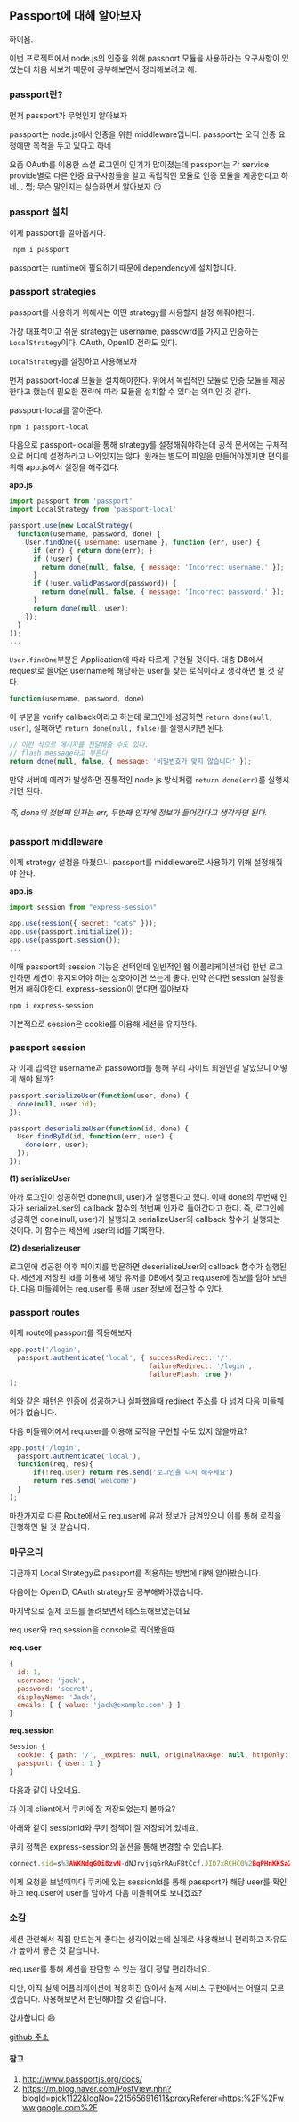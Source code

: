 ## Passport에 대해 알아보자

하이욤. 

이번 프로젝트에서 node.js의 인증을 위해 passport 모듈을 사용하라는 요구사항이 있었는데 처음 써보기 때문에 공부해보면서 정리해보려고 해.

### passport란?

먼저 passport가 무엇인지 알아보자

passport는 node.js에서 인증을 위한 middleware입니다. passport는 오직 인증 요청에만 목적을 두고 있다고 하네

요즘 OAuth를 이용한 소셜 로그인이 인기가 많아졌는데 passport는 각 service provide별로 다른 인증 요구사항들을 알고 독립적인 모듈로 인증 모듈을 제공한다고 하네... 쩝; 무슨 말인지는 실습하면서 알아보자 :smirk:

### passport 설치

이제 passport를 깔아봅시다.

```bash
 npm i passport
```

passport는 runtime에 필요하기 때문에 dependency에 설치합니다.

### passport strategies

passport를 사용하기 위해서는 어떤 strategy를 사용할지 설정 해줘야한다.

가장 대표적이고 쉬운 strategy는 username, passowrd를 가지고 인증하는 `LocalStrategy`이다. OAuth, OpenID 전략도 있다.

`LocalStrategy`를 설정하고 사용해보자

먼저 passport-local 모듈을 설치해야한다. 위에서 독립적인 모듈로 인증 모듈을 제공한다고 했는데 필요한 전략에 따라 모듈을 설치할 수 있다는 의미인 것 같다.

passport-local를 깔아준다.

```bash
npm i passport-local
```

다음으로 passport-local을 통해 strategy를 설정해줘야하는데 공식 문서에는 구체적으로 어디에 설정하라고 나와있지는 않다. 원래는 별도의 파일을 만들어야겠지만 편의를 위해 app.js에서 설정을 해주겠다.

**app.js** 

```js
import passport from 'passport'
import LocalStrategy from 'passport-local'

passport.use(new LocalStrategy(
  function(username, password, done) {
    User.findOne({ username: username }, function (err, user) {
      if (err) { return done(err); }
      if (!user) {
        return done(null, false, { message: 'Incorrect username.' });
      }
      if (!user.validPassword(password)) {
        return done(null, false, { message: 'Incorrect password.' });
      }
      return done(null, user);
    });
  }
));
...
```

`User.findOne`부분은 Application에 따라 다르게 구현될 것이다. 대충 DB에서 request로 들어온 username에 해당하는 user를 찾는 로직이라고 생각하면 될 것 같다. 

```js
function(username, password, done)
```

이 부분을 verify callback이라고 하는데 로그인에 성공하면 `return done(null, user)`, 실패하면 `return done(null, false)`를 실행시키면 된다.

```js
// 이런 식으로 메시지를 전달해줄 수도 있다.
// flash message라고 부른다
return done(null, false, { message: '비밀번호가 맞지 않습니다' });
```

만약 서버에 에러가 발생하면 전통적인 node.js 방식처럼 `return done(err)`를 실행시키면 된다.

###### 즉, done의 첫번째 인자는 err, 두번째 인자에 정보가 들어간다고 생각하면 된다.



### passport middleware

이제 strategy 설정을 마쳤으니 passport를 middleware로 사용하기 위해 설정해줘야 한다.

**app.js**

```js
import session from "express-session"

app.use(session({ secret: "cats" }));
app.use(passport.initialize());
app.use(passport.session());
...
```

이때 passport의 session 기능은 선택인데 일반적인 웹 어플리케이션처럼 한번 로그인하면 세션이 유지되어야 하는 상호아이면 쓰는게 좋다. 만약 쓴다면 session 설정을 먼저 해줘야한다. express-session이 없다면 깔아보자

```bash
npm i express-session
```

기본적으로 session은 cookie를 이용해 세션을 유지한다.

### passport session

자 이제 입력한 username과 passoword를 통해 우리 사이트 회원인걸 알았으니 어떻게 해야 될까?

```js
passport.serializeUser(function(user, done) {
  done(null, user.id);
});

passport.deserializeUser(function(id, done) {
  User.findById(id, function(err, user) {
    done(err, user);
  });
});
```

**(1) serializeUser**

아까 로그인이 성공하면 done(null, user)가 실행된다고 했다. 이때 done의 두번째 인자가 serializeUser의 callback 함수의 첫번째 인자로 들어간다고 한다. 즉, 로그인에 성공하면 done(null, user)가 실행되고 serializeUser의 callback 함수가 실행되는 것이다. 이 함수는 세션에 user의 id를 기록한다.

**(2) deserializeuser**

로그인에 성공한 이후 페이지를 방문하면 deserializeUser의 callback 함수가 실행된다. 세션에 저장된 id를 이용해 해당 유저를 DB에서 찾고 req.user에 정보를 담아 보낸다. 다음 미들웨어는 req.user를 통해 user 정보에 접근할 수 있다.

### passport routes

이제 route에 passport를 적용해보자.

```js
app.post('/login',
  passport.authenticate('local', { successRedirect: '/',
                                   failureRedirect: '/login',
                                   failureFlash: true })
);
```

위와 같은 패턴은 인증에 성공하거나 실패했을때 redirect 주소를 다 넘겨 다음 미들웨어가 없습니다.

다음 미들웨어에서 req.user를 이용해 로직을 구현할 수도 있지 않을까요?

```js
app.post('/login',
  passport.authenticate('local'),
  function(req, res){
	  if(!req.user) return res.send('로그인을 다시 해주세요')
	  return res.send('welcome')
  }
);
```

마찬가지로 다른 Route에서도 req.user에 유저 정보가 담겨있으니 이를 통해 로직을 진행하면 될 것 같습니다.

### 마무으리

지금까지 Local Strategy로 passport를 적용하는 방법에 대해 알아봤습니다.

다음에는 OpenID, OAuth strategy도 공부해봐야겠습니다.

마지막으로 실제 코드를 돌려보면서 테스트해보았는데요

req.user와 req.session을 console로 찍어봤을때

**req.user**

```js
{
  id: 1,
  username: 'jack',
  password: 'secret',
  displayName: 'Jack',
  emails: [ { value: 'jack@example.com' } ]
} 
```

**req.session**

```js
Session {
  cookie: { path: '/', _expires: null, originalMaxAge: null, httpOnly: true },
  passport: { user: 1 }
}
```

다음과 같이 나오네요.

자 이제 client에서 쿠키에 잘 저장되었는지 볼까요?

아래와 같이 sessionId와 쿠키 정책이 잘 저장되어 있네요.

쿠키 정책은 express-session의 옵션을 통해 변경할 수 있습니다.

```js
connect.sid=s%3AWKNdgG0i8zvN-dNJrvjsg6rRAuFBtCcf.JID7xRCHC0%2BqPHnKKSaZO%2FT7cgFAEG7oVB3rLSncQzM; Path=/; Domain=localhost; HttpOnly;
```

이제 요청을 보낼때마다 쿠키에 있는 sessionId를 통해 passport가 해당 user를 확인하고 req.user에 user를 담아서 다음 미들웨어로 보내겠죠?

### 소감

세션 관련해서 직접 만드는게 좋다는 생각이었는데 실제로 사용해보니 편리하고 자유도가 높아서 좋은 것 같습니다.

req.user를 통해 세션을 판단할 수 있는 점이 정말 편리하네요.

다만, 아직 실제 어플리케이션에 적용하진 않아서 실제 서비스 구현에서는 어떨지 모르겠습니다. 사용해보면서 판단해야할 것 같습니다.



감사합니다 😄 

[github 주소](https://github.com/parkjihwanjay/passport-local-test)


#### 참고

1. http://www.passportjs.org/docs/
2. https://m.blog.naver.com/PostView.nhn?blogId=pjok1122&logNo=221565691611&proxyReferer=https:%2F%2Fwww.google.com%2F